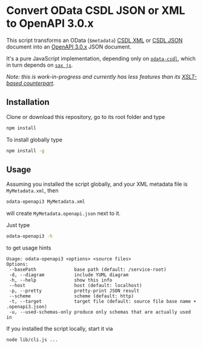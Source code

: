 # Convert OData CSDL JSON or XML to OpenAPI 3.0.x

This script transforms an OData (`$metadata`) [CSDL XML](http://docs.oasis-open.org/odata/odata-csdl-xml/v4.01/odata-csdl-xml-v4.01.html) or [CSDL JSON](http://docs.oasis-open.org/odata/odata-csdl-json/v4.01/odata-csdl-json-v4.01.html) document into an [OpenAPI 3.0.x](https://github.com/OAI/OpenAPI-Specification/blob/master/versions/3.0.2.md) JSON document. 

It's a pure JavaScript implementation, depending only on [`odata-csdl`](https://github.com/oasis-tcs/odata-csdl-schemas/tree/master/lib), which in turn depends on [`sax js`](https://www.npmjs.com/package/sax).

_Note: this is work-in-progress and currently has less features than its [XSLT-based counterpart](../tools#transformjs-for-nodejs)._


## Installation

Clone or download this repository, go to its root folder and type
```sh
npm install
```

To install globally type
```sh
npm install -g
```


## Usage

Assuming you installed the script globally, and your XML metadata file is `MyMetadata.xml`, then
```sh
odata-openapi3 MyMetadata.xml
```
will create `MyMetadata.openapi.json` next to it. 

Just type
```sh
odata-openapi3 -h
```
to get usage hints
```
Usage: odata-openapi3 <options> <source files>
Options:
 --basePath              base path (default: /service-root)
 -d, --diagram           include YUML diagram
 -h, --help              show this info
 --host                  host (default: localhost)
 -p, --pretty            pretty-print JSON result
 --scheme                scheme (default: http)
 -t, --target            target file (default: source file base name + .openapi3.json)
 -u, --used-schemas-only produce only schemas that are actually used in
 ```

If you installed the script locally, start it via
```sh
node lib/cli.js ...
```
